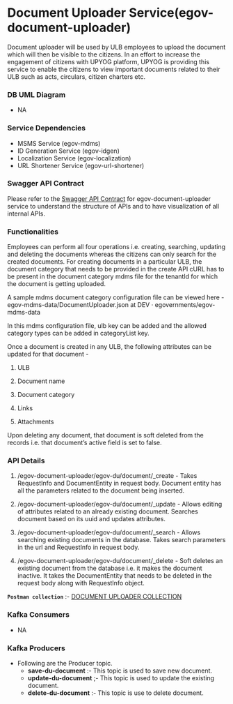 # Document Uploader Service(egov-document-uploader)

Document uploader will be used by ULB employees to upload the document which will then be visible to the citizens. In an effort to increase the engagement of citizens with UPYOG platform, UPYOG is providing this service to enable the citizens to view important documents related to their ULB such as acts, circulars, citizen charters etc.

### DB UML Diagram
- NA

### Service Dependencies
- MSMS Service (egov-mdms)
- ID Generation Service (egov-idgen)
- Localization Service (egov-localization)
- URL Shortener Service (egov-url-shortener)

### Swagger API Contract

Please refer to the [Swagger API Contract](https://editor.swagger.io/?url=https://raw.githubusercontent.com/upyog/UPYOG/master/core-services/docs/egov-document-uploader-contract.yml) for egov-document-uploader service to understand the structure of APIs and to have visualization of all internal APIs.


### Functionalities
Employees can perform all four operations i.e. creating, searching, updating and deleting the documents whereas the citizens can only search for the created documents. For creating documents in a particular ULB, the document category that needs to be provided in the create API cURL has to be present in the document category mdms file for the tenantId for which the document is getting uploaded. 

 

A sample mdms document category configuration file can be viewed here - egov-mdms-data/DocumentUploader.json at DEV · egovernments/egov-mdms-data 

In this mdms configuration file, ulb key can be added and the allowed category types can be added in categoryList key.

 

Once a document is created in any ULB, the following attributes can be updated for that document - 

1. ULB

2. Document name

3. Document category

4. Links

5. Attachments

Upon deleting any document, that document is soft deleted from the records i.e. that document’s active field is set to false.


### API Details

1. /egov-document-uploader/egov-du/document/_create - Takes RequestInfo and DocumentEntity in request body. Document entity has all the parameters related to the document being inserted.

2. /egov-document-uploader/egov-du/document/_update - Allows editing of attributes related to an already existing document. Searches document based on its uuid and updates attributes.

3. /egov-document-uploader/egov-du/document/_search - Allows searching existing documents in the database. Takes search parameters in the url and RequestInfo in request body.

4. /egov-document-uploader/egov-du/document/_delete - Soft deletes an existing document from the database i.e. it makes the document inactive. It takes the DocumentEntity that needs to be deleted in the request body along with RequestInfo object.

**`Postman collection`** :- [DOCUMENT UPLOADER COLLECTION](https://api.postman.com/collections/23419225-5925fb70-25f3-45ad-b141-218f9b400e54?access_key=PMAT-01GPJZ6DC1D57W79PEF2MMNRSD)



### Kafka Consumers

- NA

### Kafka Producers

- Following are the Producer topic.
    - **save-du-document** :- This topic is used to save new document.
    - **update-du-document** ;- This topic is used to update the existing document.
    - **delete-du-document** :- This topic is use to delete document.
